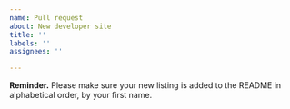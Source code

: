 ```yaml
---
name: Pull request
about: New developer site
title: ''
labels: ''
assignees: ''

---
```


**Reminder.**
Please make sure your new listing is added to the README in alphabetical order, by your first name.



